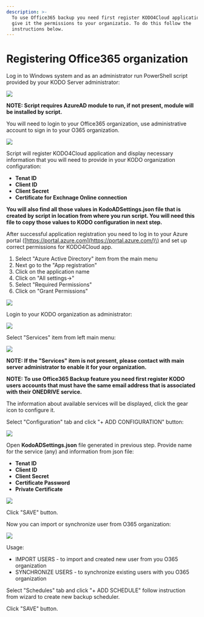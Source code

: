 ```yaml
---
description: >-
  To use Office365 backup you need first register KODO4Cloud application and
  give it the permissions to your organizatio. To do this follow the
  instructions below.
---
```


# Registering Office365 organization

Log in to Windows system and as an administrator run PowerShell script provided by your KODO Server administrator:

![](https://blobscdn.gitbook.com/v0/b/gitbook-28427.appspot.com/o/assets%2F-LD_wiewObVYm0U3i0bU%2F-LD_wr1aLtkk1zA9JxEv%2F-LD_x1nW0q85XN08K3zH%2Fo3_ps.png?generation=1527497634283674&alt=media)

**NOTE: Script requires AzureAD module to run, if not present, module will be installed by script.**

You will need to login to your Office365 organization, use administrative account to sign in to your O365 organization.

![](https://blobscdn.gitbook.com/v0/b/gitbook-28427.appspot.com/o/assets%2F-LD_wiewObVYm0U3i0bU%2F-LD_wr1aLtkk1zA9JxEv%2F-LD_x1nah4b9VC3Tn7_L%2Fo5_ad.png?generation=1527497634297795&alt=media)

Script will register KODO4Cloud application and display necessary information that you will need to provide in your KODO organization configuration:

* **Tenat ID**
* **Client ID**
* **Client Secret**
* **Certificate for Exchnage Online connection**

**You will also find all those values in KodoADSettings.json file that is created by script in location from where you run script. You will need this file to copy those values to KODO configuration in next step.**

After successful application registration you need to log in to your Azure portal \([https://portal.azure.com](https://portal.azure.com/)\) and set up correct permissions for KODO4Cloud app.

1. Select "Azure Active Directory" item from the main menu
2. Next go to the "App registration"
3. Click on the application name
4. Click on "All settings-&gt;"
5. Select "Required Permissions"
6. Click on "Grant Permissions"

![](https://blobscdn.gitbook.com/v0/b/gitbook-28427.appspot.com/o/assets%2F-LD_wiewObVYm0U3i0bU%2F-LD_wr1aLtkk1zA9JxEv%2F-LD_x1nlKSlM5hysJv3p%2Fo3_grant.png?generation=1527497634294686&alt=media)

Login to your KODO organization as administrator:

![](https://blobscdn.gitbook.com/v0/b/gitbook-28427.appspot.com/o/assets%2F-LD_wiewObVYm0U3i0bU%2F-LD_wr1aLtkk1zA9JxEv%2F-LD_x1fFLlkyx3ZCxqd9%2Fo3_login.png?generation=1527497633739134&alt=media)

Select "Services" item from left main menu:

![](https://blobscdn.gitbook.com/v0/b/gitbook-28427.appspot.com/o/assets%2F-LD_wiewObVYm0U3i0bU%2F-LD_wr1aLtkk1zA9JxEv%2F-LD_x1fImg4WIIvkIxmv%2Fo3_services.png?generation=1527497633689355&alt=media)

**NOTE: If the "Services" item is not present, please contact with main server administrator to enable it for your organization.**

**NOTE: To use Office365 Backup feature you need first register KODO users accounts that must have the same email address that is associated with their ONEDRIVE service.**

The information about available services will be displayed, click the gear icon to configure it.

Select "Configuration" tab and click "+ ADD CONFIGURATION" button:

![](https://blobscdn.gitbook.com/v0/b/gitbook-28427.appspot.com/o/assets%2F-LD_wiewObVYm0U3i0bU%2F-LD_wr1aLtkk1zA9JxEv%2F-LD_x1f_2duDVBCYR4-t%2Fo3_conf.png?generation=1527497633713839&alt=media)

Open **KodoADSettings.json** file generated in previous step. Provide name for the service \(any\) and information from json file:

* **Tenat ID**
* **Client ID**
* **Client Secret**
* **Certificate Password**
* **Private Certificate**

![](https://blobscdn.gitbook.com/v0/b/gitbook-28427.appspot.com/o/assets%2F-LD_wiewObVYm0U3i0bU%2F-LPzTnpJWlaJrQ1bDEam%2F-LPzU4JiAR4RbAWquS6h%2Fservice.png?alt=media&token=28929536-9773-426d-be15-3a43f08eff35)

Click "SAVE" button.

Now you can import or synchronize user from O365 organization:

![](https://blobscdn.gitbook.com/v0/b/gitbook-28427.appspot.com/o/assets%2F-LD_wiewObVYm0U3i0bU%2F-LPzUcdW_VFduK-qO3xf%2F-LPzVDUcXlzJ8b-YN-cm%2Fusers_o365.png?alt=media&token=1adb7351-3420-4970-a53c-7abf41448913)

Usage:

* IMPORT USERS - to import and created new user from you O365 organization
* SYNCHRONIZE USERS - to synchronize existing users with you O365 organization

Select "Schedules" tab and click "+ ADD SCHEDULE" follow instruction from wizard to create new backup scheduler.

Click "SAVE" button.

